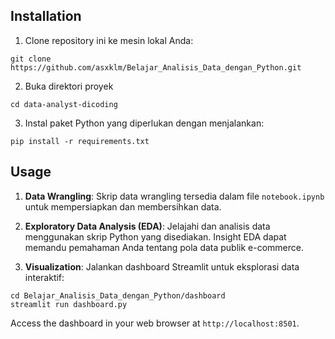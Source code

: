 ## Installation
1. Clone repository ini ke mesin lokal Anda:
```
git clone https://github.com/asxklm/Belajar_Analisis_Data_dengan_Python.git
```
2. Buka direktori proyek
```
cd data-analyst-dicoding
```
3. Instal paket Python yang diperlukan dengan menjalankan:
```
pip install -r requirements.txt
```

## Usage
1. **Data Wrangling**: Skrip data wrangling tersedia dalam file `notebook.ipynb` untuk mempersiapkan dan membersihkan data.

2. **Exploratory Data Analysis (EDA)**: Jelajahi dan analisis data menggunakan skrip Python yang disediakan. Insight EDA dapat memandu pemahaman Anda tentang pola data publik e-commerce.

3. **Visualization**: Jalankan dashboard Streamlit untuk eksplorasi data interaktif:

```
cd Belajar_Analisis_Data_dengan_Python/dashboard
streamlit run dashboard.py
```
Access the dashboard in your web browser at `http://localhost:8501`.
